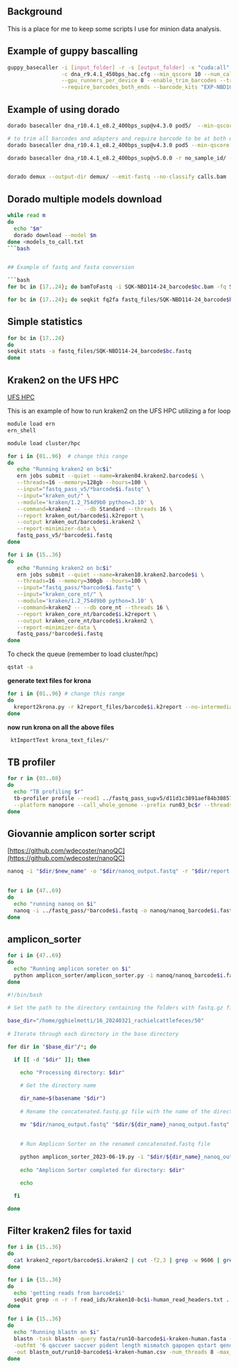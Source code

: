 ## Background

This is a place for me to keep some scripts I use for minion data analysis.


## Example of guppy bascalling

```bash
guppy_basecaller -i [input_folder] -r -s [output_folder] -x "cuda:all" \
                 -c dna_r9.4.1_450bps_hac.cfg --min_qscore 10 --num_callers 4 \
                 --gpu_runners_per_device 8 --enable_trim_barcodes --trim_adapters \
                 --require_barcodes_both_ends --barcode_kits "EXP-NBD104 EXP-NBD114"
```

## Example of using dorado

```bash
dorado basecaller dna_r10.4.1_e8.2_400bps_sup@v4.3.0 pod5/  --min-qscore 10 --kit-name SQK-NBD114-24 > calls.bam

# to trim all barcodes and adapters and require barcode to be at both ends
dorado basecaller dna_r10.4.1_e8.2_400bps_sup@v4.3.0 pod5 --min-qscore 10 --kit-name SQK-NBD114-24 --barcode-both-ends --trim all > calls.bam

dorado basecaller dna_r10.4.1_e8.2_400bps_sup@v5.0.0 -r no_sample_id/ --min-qscore 10 --kit-name SQK-NBD114-96 --barcode-both-ends --trim all > calls.bam


dorado demux --output-dir demux/ --emit-fastq --no-classify calls.bam
```

## Dorado multiple models download

```bash
while read m
do
  echo "$m"
  dorado download --model $m  
done <models_to_call.txt 
```bash


## Example of fastq and fasta conversion

```bash
for bc in {17..24}; do bamToFastq -i SQK-NBD114-24_barcode$bc.bam -fq SQK-NBD114-24_barcode$bc.fastq; done

for bc in {17..24}; do seqkit fq2fa fastq_files/SQK-NBD114-24_barcode$bc.fastq  > fasta_files/SQK-NBD114-24_barcode$bc.fasta; done
```

## Simple statistics

```bash
for bc in {17..24}
do
seqkit stats -a fastq_files/SQK-NBD114-24_barcode$bc.fastq 
done
```

## Kraken2 on the UFS HPC
[UFS HPC](https://docs.ern.ufs.ac.za)

This is an example of how to run kraken2 on the UFS HPC utilizing a for loop

```bash
module load ern
ern_shell
```
```bash
module load cluster/hpc
```


```bash
for i in {01..96}  # change this range
do
   echo "Running kraken2 on bc$i"
   ern jobs submit --quiet --name=kraken04.kraken2.barcode$i \
   --threads=16 --memory=128gb --hours=100 \
   --input="fastq_pass_v5/*barcode$i.fastq" \
   --input="kraken_out/" \
   --module='kraken/1.2_754d9b0 python=3.10' \
   --command=kraken2 -- --db Standard --threads 16 \
   --report kraken_out/barcode$i.k2report \
   --output kraken_out/barcode$i.kraken2 \
   --report-minimizer-data \
   fastq_pass_v5/*barcode$i.fastq
done
```
```bash
for i in {15..36}
do
   echo "Running kraken2 on bc$i"
   ern jobs submit --quiet --name=kraken10.kraken2.barcode$i \
   --threads=16 --memory=300gb --hours=100 \
   --input="fastq_pass/*barcode$i.fastq" \
   --input="kraken_core_nt/" \
   --module='kraken/1.2_754d9b0 python=3.10' \
   --command=kraken2 -- --db core_nt --threads 16 \
   --report kraken_core_nt/barcode$i.k2report \
   --output kraken_core_nt/barcode$i.kraken2 \
   --report-minimizer-data \
   fastq_pass/*barcode$i.fastq
done
```



To check the queue (remember to load cluster/hpc)
```bash
qstat -a
```

**generate text files for krona**

```bash
for i in {01..96} # change this range
do
  kreport2krona.py -r k2report_files/barcode$i.k2report --no-intermediate-ranks -o krona_text_files/barcode$i-krona.txt
done

```
**now run krona on all the above files**

```bash
 ktImportText krona_text_files/*
```
## TB profiler
```bash
for r in {03..08}
do
  echo "TB profiling $r"
  tb-profiler profile --read1 ../fastq_pass_supv5/d11d1c3891aef84b30857ebf795a74e93095769e_SQK-NBD114-96_barcode$r.fastq \
  --platform nanopore --call_whole_genome --prefix run03_bc$r --threads 6 --csv --snp_dist 5
done
```

## Giovannie amplicon sorter script

[https://github.com/wdecoster/nanoQC](https://github.com/wdecoster/nanoQC)

```bash
nanoq -i "$dir/$new_name" -o "$dir/nanoq_output.fastq" -r "$dir/report.txt" -m 1000 -q 12
 
```

```bash
for i in {47..69}
do
  echo "running nanoq on $i"
  nanoq -i ../fastq_pass/*barcode$i.fastq -o nanoq/nanoq_barcode$i.fastq -q 12 -r nanoq/nanoq_barcode$i-report.txt -m 2000
done

```

## amplicon_sorter
```bash
for i in {47..69}
do
  echo "Running amplicon soreter on $i"
  python amplicon_sorter/amplicon_sorter.py -i nanoq/nanoq_barcode$i.fastq -o amp_sorter_out/bc$i-amp_sorter_out_q12_max200000 -min 50 -max 2000 -np 16 -maxr 200000
done
```



```bash
#!/bin/bash
 
# Set the path to the directory containing the folders with fastq.gz files

base_dir="/home/gghielmetti/16_20240321_rachielcattlefeces/50"
 
# Iterate through each directory in the base directory

for dir in "$base_dir"/*; do

  if [[ -d "$dir" ]]; then

    echo "Processing directory: $dir"
 
    # Get the directory name

    dir_name=$(basename "$dir")
 
    # Rename the concatenated.fastq.gz file with the name of the directory

    mv "$dir/nanoq_output.fastq" "$dir/${dir_name}_nanoq_output.fastq"
 
 
    # Run Amplicon Sorter on the renamed concatenated.fastq file

    python amplicon_sorter_2023-06-19.py -i "$dir/${dir_name}_nanoq_output.fastq" -o "$dir/amplicon_output_q12_max200000" -min 50 -max 2000 -np 16 -maxr 200000
 
    echo "Amplicon Sorter completed for directory: $dir"

    echo

  fi

done

```


## Filter kraken2 files for taxid

```bash
for i in {15..36}
do
  cat kraken2_report/barcode$i.kraken2 | cut -f2,3 | grep -w 9606 | grep -v '\-9606-' > human/kraken10-bc$i-human_read_headers.txt
done
```

```bash
for i in {15..36}
do
  echo 'getting reads from barcode$i'
  seqkit grep -n -r -f read_ids/kraken10-bc$i-human_read_headers.txt ../kraken10.kraken2.barcode$i/fastq_pass/*barcode$i.fastq > fastq/run10-barcode$i-kraken-human.fastq
done
```

```bash
for i in {15..36}
do
  echo "Running blastn on $i"
  blastn -task blastn -query fasta/run10-barcode$i-kraken-human.fasta -db /storage/AUX_1T_SSD/blastDBs/nt \
  -outfmt '6 qaccver saccver pident length mismatch gapopen qstart qend sstart send evalue bitscore stitle staxid' \
  -out blastn_out/run10-barcode$i-kraken-human.csv -num_threads 8 -max_hsps 20
done
```
